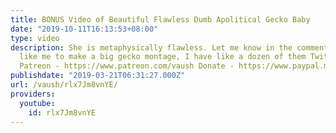 ```yaml
---
title: BONUS Video of Beautiful Flawless Dumb Apolitical Gecko Baby
date: "2019-10-11T16:13:53+08:00"
type: video
description: She is metaphysically flawless. Let me know in the comments if you'd
  like me to make a big gecko montage, I have like a dozen of them Twitter - https://twitter.com/VaushV
  Patreon - https://www.patreon.com/vaush Donate - https://www.paypal.me/vaush
publishdate: "2019-03-21T06:31:27.000Z"
url: /vaush/rlx7Jm8vnYE/
providers:
  youtube:
    id: rlx7Jm8vnYE
---
```

